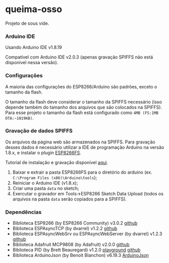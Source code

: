 # queima-osso

Projeto de sous vide.

### Arduino IDE

Usando Arduino IDE v1.8.19

Compatível com Arduino IDE v2.0.3 (apenas gravação SPIFFS não está disponível nessa versão).

### Configurações

A maioria das configurações do ESP8266/Arduino são padrões, exceto o tamanho da flash. 

O tamanho da flash deve considerar o tamanho da SPIFFS necessário (isso depende também do tamanho dos arquivos que são colocados na SPIFFS).
Para esse projeto o tamanho da flash está configurado como `4MB (FS:1MB OTA:~1019KB)`.

### Gravação de dados SPIFFS

Os arquivos da página web são armazenados na SPIFFS.
Para gravação desses dados é necessário utilizar a IDE de programação Arduino na versão 1.8.x, e instalar o plugin 
[ESP8266FS](https://github.com/esp8266/arduino-esp8266fs-plugin/releases).

Tutorial de instalação e gravação disponível [aqui](https://randomnerdtutorials.com/install-esp8266-filesystem-uploader-arduino-ide/).

1. Baixar e extrair a pasta ESP8266FS para o diretório do arduino (ex. `C:\Program Files (x86)\Arduino\tools`);
2. Reiniciar o Arduino IDE (v1.8.x);
3. Criar uma pasta `data` no sketch;
4. Exercutar o gravador em Tools->ESP8266 Sketch Data Upload (todos os arquivos na pasta `data` serão copiados para a SPIFFS).

### Dependências

- Biblioteca ESP8266 (by ESP8266 Community) v3.0.2 [github](https://github.com/esp8266/Arduino)
- Biblioteca ESPAsyncTCP (by dvarrel) v1.2.2 [github](https://github.com/me-no-dev/ESPAsyncTCP)
- Biblioteca ESPAsyncWebSrv ou ESPAsyncWebServer (by dvarrel) v1.2.3 [github](https://github.com/me-no-dev/ESPAsyncWebServer)
- Biblioteca Adafruit MCP9808 (by Adafruit) v2.0.0 [github](https://github.com/adafruit/Adafruit_MCP9808_Library)
- Biblioteca PID (by Brett Beauregard) v1.2.0 [playground](https://playground.arduino.cc/Code/PIDLibrary/) [github](https://github.com/br3ttb/Arduino-PID-Library)
- Biblioteca ArduinoJson (by Benoit Blanchon) v6.19.3 [ArduinoJson](https://arduinojson.org/?utm_source=meta&utm_medium=library.properties)
